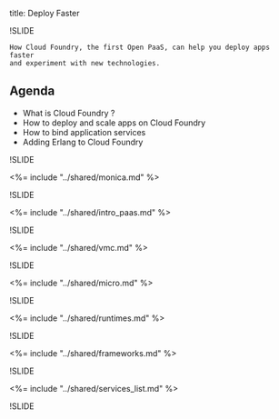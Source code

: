 title: Deploy Faster

!SLIDE

    How Cloud Foundry, the first Open PaaS, can help you deploy apps faster
    and experiment with new technologies.

## Agenda

- What is Cloud Foundry ?
- How to deploy and scale apps on Cloud Foundry
- How to bind application services
- Adding Erlang to Cloud Foundry

!SLIDE

<%= include "../shared/monica.md" %>

!SLIDE

<%= include "../shared/intro_paas.md" %>

!SLIDE

<%= include "../shared/vmc.md" %>

!SLIDE

<%= include "../shared/micro.md" %>

!SLIDE

<%= include "../shared/runtimes.md" %>

!SLIDE

<%= include "../shared/frameworks.md" %>

!SLIDE

<%= include "../shared/services_list.md" %>

!SLIDE
